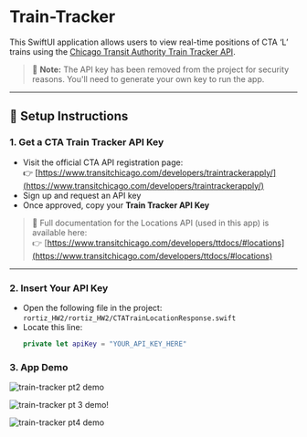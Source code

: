 # Train-Tracker

This SwiftUI application allows users to view real-time positions of CTA ‘L’ trains using the [Chicago Transit Authority Train Tracker API](https://www.transitchicago.com/developers/ttdocs/#locations).

> 🚨 **Note:** The API key has been removed from the project for security reasons. You'll need to generate your own key to run the app.

---

## 🔧 Setup Instructions

### 1. Get a CTA Train Tracker API Key
- Visit the official CTA API registration page:  
  👉 [https://www.transitchicago.com/developers/traintrackerapply/](https://www.transitchicago.com/developers/traintrackerapply/)
- Sign up and request an API key
- Once approved, copy your **Train Tracker API Key**

> 📄 Full documentation for the Locations API (used in this app) is available here:  
👉 [https://www.transitchicago.com/developers/ttdocs/#locations](https://www.transitchicago.com/developers/ttdocs/#locations)

---

### 2. Insert Your API Key
- Open the following file in the project:  
  `rortiz_HW2/rortiz_HW2/CTATrainLocationResponse.swift`
- Locate this line:
  ```swift
  private let apiKey = "YOUR_API_KEY_HERE"

### 3. App Demo

![train-tracker pt2 demo](https://github.com/user-attachments/assets/b3160be4-0eba-48f9-8139-9e4e86375e8e)

![train-tracker pt 3 demo](https://github.com/user-attachments/assets/8beaab69-843c-46db-ac6f-425526a394af)!

![train-tracker pt4 demo](https://github.com/user-attachments/assets/0d5338fd-56e5-4bcb-ba26-ab86cfad932e)




  
